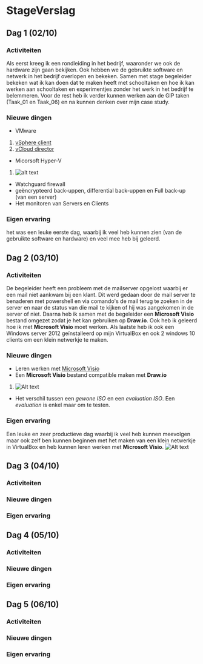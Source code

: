 # StageVerslag

## Dag 1 (02/10)

### Activiteiten
Als eerst kreeg ik een rondleiding in het bedrijf, waaronder we ook de hardware zijn gaan bekijken. Ook hebben we de gebruikte software en netwerk in het bedrijf overlopen en bekeken. Samen met stage begeleider bekeken wat ik kan doen dat te maken heeft met schooltaken en hoe ik kan werken aan schooltaken en experimentjes zonder het werk in het bedrijf te belemmeren. Voor de rest heb ik verder kunnen werken aan de GIP taken (Taak_01 en Taak_06) en na kunnen denken over mijn case study.

### Nieuwe dingen
* VMware
1. [vSphere client](https://my.vmware.com/en/web/vmware/info/slug/datacenter_cloud_infrastructure/vmware_vsphere/6_5)
2. [vCloud director](https://www.vmware.com/products/vcloud-director.html)
* Micorsoft Hyper-V
1. ![alt text](http://www.microsoft.com/presspass/images/features/2008/06-26Hyper-VScreenshot2-lg.jpg)
* Watchguard firewall
* geëncrypteerd back-uppen, differential back-uppen en Full back-up (van een server)
* Het monitoren van Servers en Clients

### Eigen ervaring
het was een leuke eerste dag, waarbij ik veel heb kunnen zien (van de gebruikte software en hardware) en veel mee heb bij geleerd.

## Dag 2 (03/10)

### Activiteiten
De begeleider heeft een probleem met de mailserver opgelost waarbij er een mail niet aankwam bij een klant. Dit werd gedaan door de mail server te benaderen met powershell en via comando's de mail terug te zoeken in de server en naar de status van die mail te kijken of hij was aangekomen in de server of niet. Daarna heb ik samen met de begeleider een **Microsoft Visio** bestand omgezet zodat je het kan gebruiken op **Draw.io**. Ook heb ik geleerd hoe ik met **Microsoft Visio** moet werken. Als laatste heb ik ook een Windows server 2012 geïnstalleerd op mijn VirtualBox en ook 2 windows 10 clients om een klein netwerkje te maken.

### Nieuwe dingen
* Leren werken met [Microsoft Visio](https://products.office.com/nl-be/visio/microsoft-visio-plans-and-pricing-compare-visio-options)
* Een **Microsoft Visio** bestand compatible maken met **Draw.io**
1. ![Alt text](https://files.gitter.im/MichielVE-immalle/5dtn/Draw.png)
* Het verschil tussen een *gewone ISO* en een *evaluation ISO*. Een *evaluation* is enkel maar om te testen.

### Eigen ervaring
Een leuke en zeer productieve dag waarbij ik veel heb kunnen meevolgen maar ook zelf ben kunnen beginnen met het maken van een klein netwerkje in VirtualBox en heb kunnen leren werken met **Microsoft Visio**.
![Alt text](https://files.gitter.im/MichielVE-immalle/mYkB/image.png)

## Dag 3 (04/10)

### Activiteiten
### Nieuwe dingen
### Eigen ervaring


## Dag 4 (05/10)

### Activiteiten
### Nieuwe dingen
### Eigen ervaring


## Dag 5 (06/10)

### Activiteiten
### Nieuwe dingen
### Eigen ervaring
